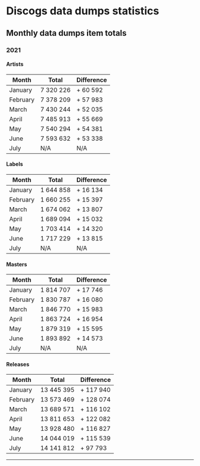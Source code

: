 # Discogs data dumps statistics

## Monthly data dumps item totals

### 2021

#### Artists

| Month     | Total     | Difference |
|-----------|-----------|------------|
| January   | 7 320 226 | + 60 592   |
| February  | 7 378 209 | + 57 983   |
| March     | 7 430 244 | + 52 035   |
| April     | 7 485 913 | + 55 669   |
| May       | 7 540 294 | + 54 381   |
| June      | 7 593 632 | + 53 338   |
| July      | N/A       | N/A        |


#### Labels

| Month     | Total     | Difference |
|-----------|-----------|------------|
| January   | 1 644 858 | + 16 134   |
| February  | 1 660 255 | + 15 397   |
| March     | 1 674 062 | + 13 807   |
| April     | 1 689 094 | + 15 032   |
| May       | 1 703 414 | + 14 320   |
| June      | 1 717 229 | + 13 815   |
| July      | N/A       | N/A        |

#### Masters

| Month     | Total     | Difference |
|-----------|-----------|------------|
| January   | 1 814 707 | + 17 746   |
| February  | 1 830 787 | + 16 080   |
| March     | 1 846 770 | + 15 983   |
| April     | 1 863 724 | + 16 954   |
| May       | 1 879 319 | + 15 595   |
| June      | 1 893 892 | + 14 573   |
| July      | N/A       | N/A        |

#### Releases

| Month     | Total      | Difference |
|-----------|------------|------------|
| January   | 13 445 395 | + 117 940  |
| February  | 13 573 469 | + 128 074  |
| March     | 13 689 571 | + 116 102  |
| April     | 13 811 653 | + 122 082  |
| May       | 13 928 480 | + 116 827  |
| June      | 14 044 019 | + 115 539  |
| July      | 14 141 812 | +  97 793  |

---
